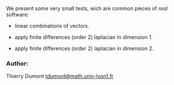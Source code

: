 We present some very small tests, wich are common pieces of _real_
software:

* linear combinations of vectors.


* apply finite differences (order 2) laplacian in dimension 1.

* apply finite differences (order 2) laplacian in dimension 2.


### Author:

Thierry Dumont   tdumont@math.univ-lyon1.fr
